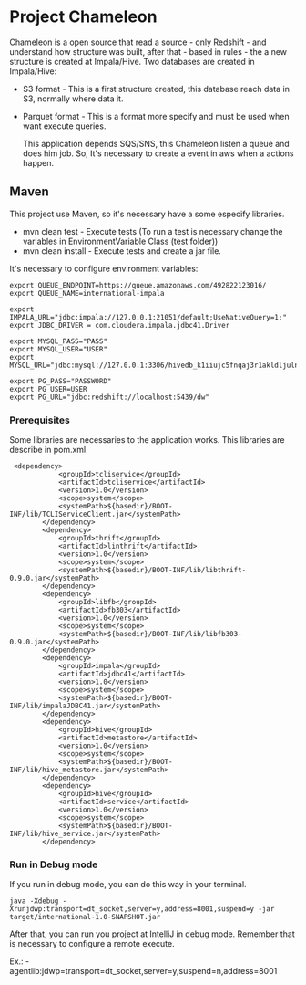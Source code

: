 # Project Chameleon

Chameleon is a open source that read a source - only Redshift - and understand how structure was built, after that - based in rules - the a new structure is created at Impala/Hive.
Two databases are created in Impala/Hive:
* S3 format - This is a first structure created, this database reach data in S3, normally where data it.
* Parquet format - This is a format more specify and must be used when want execute queries.

  This application depends SQS/SNS, this Chameleon listen a queue and does him job. So, It's necessary to create a event in aws when a actions happen.

## Maven

This project use Maven, so it's necessary have a some especify libraries.
* mvn clean test - Execute tests (To run a test is necessary change the variables in EnvironmentVariable Class (test folder))
* mvn clean install - Execute tests and create a jar file.

It's necessary to configure environment variables:

```
export QUEUE_ENDPOINT=https://queue.amazonaws.com/492822123016/
export QUEUE_NAME=international-impala

export IMPALA_URL="jdbc:impala://127.0.0.1:21051/default;UseNativeQuery=1;"
export JDBC_DRIVER = com.cloudera.impala.jdbc41.Driver

export MYSQL_PASS="PASS"
export MYSQL_USER="USER"
export MYSQL_URL="jdbc:mysql://127.0.0.1:3306/hivedb_k1iiujc5fnqaj3r1akldljulni"

export PG_PASS="PASSWORD"
export PG_USER=USER
export PG_URL="jdbc:redshift://localhost:5439/dw"
```

### Prerequisites

Some libraries are necessaries to the application works. This libraries are describe in pom.xml


```
 <dependency>
            <groupId>tcliservice</groupId>
            <artifactId>tcliservice</artifactId>
            <version>1.0</version>
            <scope>system</scope>
            <systemPath>${basedir}/BOOT-INF/lib/TCLIServiceClient.jar</systemPath>
        </dependency>
        <dependency>
            <groupId>thrift</groupId>
            <artifactId>linthrift</artifactId>
            <version>1.0</version>
            <scope>system</scope>
            <systemPath>${basedir}/BOOT-INF/lib/libthrift-0.9.0.jar</systemPath>
        </dependency>
        <dependency>
            <groupId>libfb</groupId>
            <artifactId>fb303</artifactId>
            <version>1.0</version>
            <scope>system</scope>
            <systemPath>${basedir}/BOOT-INF/lib/libfb303-0.9.0.jar</systemPath>
        </dependency>
        <dependency>
            <groupId>impala</groupId>
            <artifactId>jdbc41</artifactId>
            <version>1.0</version>
            <scope>system</scope>
            <systemPath>${basedir}/BOOT-INF/lib/impalaJDBC41.jar</systemPath>
        </dependency>
        <dependency>
            <groupId>hive</groupId>
            <artifactId>metastore</artifactId>
            <version>1.0</version>
            <scope>system</scope>
            <systemPath>${basedir}/BOOT-INF/lib/hive_metastore.jar</systemPath>
        </dependency>
        <dependency>
            <groupId>hive</groupId>
            <artifactId>service</artifactId>
            <version>1.0</version>
            <scope>system</scope>
            <systemPath>${basedir}/BOOT-INF/lib/hive_service.jar</systemPath>
        </dependency>

```

### Run in Debug mode

If you run in debug mode, you can do this way in your terminal.

```
java -Xdebug -Xrunjdwp:transport=dt_socket,server=y,address=8001,suspend=y -jar target/international-1.0-SNAPSHOT.jar

```
After that, you can run you project at IntelliJ in debug mode.
Remember that is necessary to configure a remote execute.

Ex.: -agentlib:jdwp=transport=dt_socket,server=y,suspend=n,address=8001
